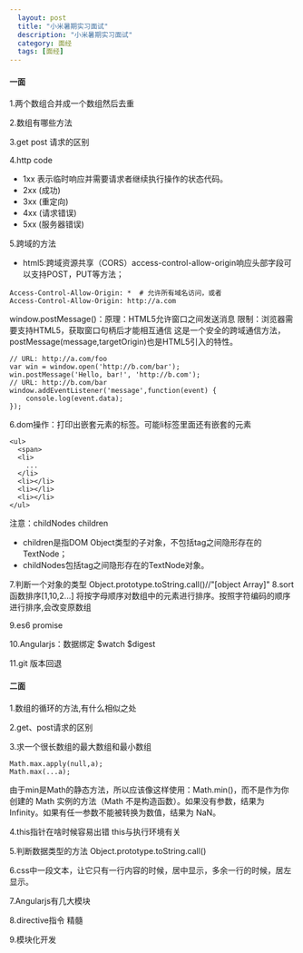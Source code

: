 ```yaml
---
  layout: post
  title: "小米暑期实习面试"
  description: "小米暑期实习面试"
  category: 面经
  tags: [面经]
---
```


#### 一面

1.两个数组合并成一个数组然后去重

2.数组有哪些方法

3.get post 请求的区别  

4.http code
- 1xx 表示临时响应并需要请求者继续执行操作的状态代码。
- 2xx (成功)
- 3xx (重定向)
- 4xx (请求错误)
- 5xx (服务器错误)

5.跨域的方法
- html5:跨域资源共享（CORS）access-control-allow-origin响应头部字段可以支持POST，PUT等方法；
```
Access-Control-Allow-Origin: *  # 允许所有域名访问，或者
Access-Control-Allow-Origin: http://a.com   
```
window.postMessage()：原理：HTML5允许窗口之间发送消息
限制：浏览器需要支持HTML5，获取窗口句柄后才能相互通信
这是一个安全的跨域通信方法，postMessage(message,targetOrigin)也是HTML5引入的特性。
```
// URL: http://a.com/foo
var win = window.open('http://b.com/bar');
win.postMessage('Hello, bar!', 'http://b.com');
// URL: http://b.com/bar
window.addEventListener('message',function(event) {
    console.log(event.data);
});
```

6.dom操作：打印出嵌套元素的标签。可能li标签里面还有嵌套的元素
```
<ul>
  <span>
  <li>
    ...
  </li>
  <li></li>
  <li></li>
  <li></li>
</ul>
```
注意：childNodes children
- children是指DOM Object类型的子对象，不包括tag之间隐形存在的TextNode；
- childNodes包括tag之间隐形存在的TextNode对象。

7.判断一个对象的类型
Object.prototype.toString.call()//"[object Array]"
8.sort函数排序[1,10,2...]
将按字母顺序对数组中的元素进行排序。按照字符编码的顺序进行排序,会改变原数组

9.es6 promise

10.Angularjs：数据绑定 $watch $digest

11.git 版本回退

#### 二面

1.数组的循环的方法,有什么相似之处

2.get、post请求的区别

3.求一个很长数组的最大数组和最小数组
```
Math.max.apply(null,a);
Math.max(...a);
```
由于min是Math的静态方法，所以应该像这样使用：Math.min()，而不是作为你创建的 Math 实例的方法（Math 不是构造函数）。如果没有参数，结果为Infinity。如果有任一参数不能被转换为数值，结果为 NaN。

4.this指针在啥时候容易出错
this与执行环境有关

5.判断数据类型的方法
Object.prototype.toString.call()

6.css中一段文本，让它只有一行内容的时候，居中显示，多余一行的时候，居左显示。

7.Angularjs有几大模块

8.directive指令 精髓

9.模块化开发
